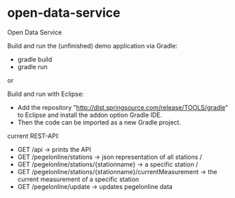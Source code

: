 ﻿open-data-service
=================

Open Data Service


Build and run the (unfinished) demo application via Gradle:
* gradle build
* gradle run

or

Build and run with Eclipse:
* Add the repository "http://dist.springsource.com/release/TOOLS/gradle" to Eclipse and install the addon option Gradle IDE.
* Then the code can be imported as a new Gradle project.


current REST-API:
* GET /api -> prints the API
* GET /pegelonline/stations -> json representation of all stations /
* GET /pegelonline/stations/{stationname} -> a specific station /
* GET /pegelonline/stations/{stationname}/currentMeasurement -> the current measurement of a specific station
* GET /pegelonline/update -> updates pegelonline data